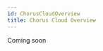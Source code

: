 ```yaml
---
id: ChorusCloudOverview
title: Chorus Cloud Overview
---
```

Coming soon
<!-- 
# This is an overview with links

## Remits

## Eligibilty

## Other Solution -->


